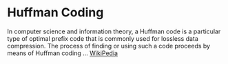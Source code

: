 # Huffman Coding

In computer science and information theory, a Huffman code is a particular type of optimal prefix code that is commonly used for lossless data compression. The process of finding or using such a code proceeds by means of Huffman coding ... [WikiPedia](https://en.wikipedia.org/wiki/Huffman_coding)

